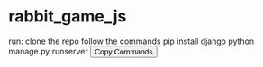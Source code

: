 # rabbit_game_js
run:
clone the repo
follow the commands
pip install django
python manage.py runserver
<button class="btn" onclick="navigator.clipboard.writeText(`git clone https://github.com/your-username/rabbit_game_js.git
cd rabbit_game_js
pip install -r requirements.txt
python manage.py runserver`);">Copy Commands</button>
